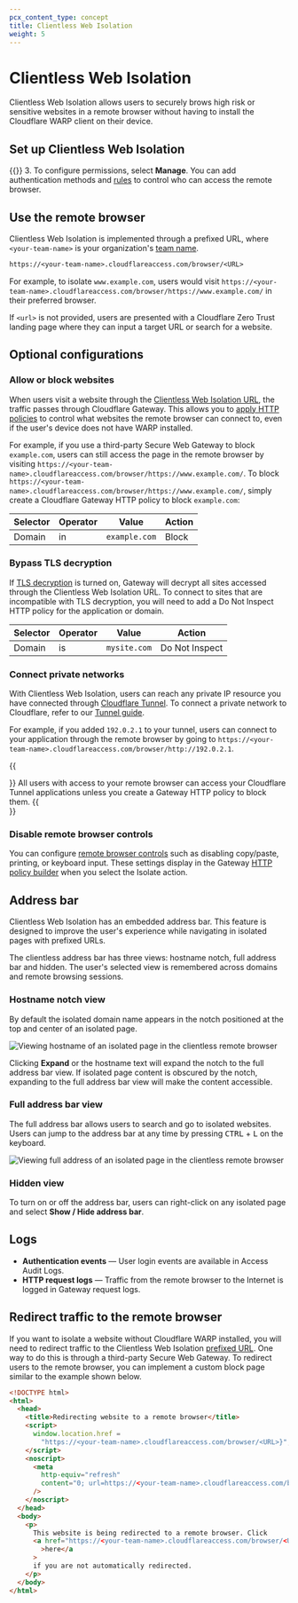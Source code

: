```yaml
---
pcx_content_type: concept
title: Clientless Web Isolation
weight: 5
---
```


# Clientless Web Isolation

Clientless Web Isolation allows users to securely brows high risk or sensitive websites in a remote browser without having to install the Cloudflare WARP client on their device.

## Set up Clientless Web Isolation

{{<render file="/_clientless-browser-isolation.md">}} 3. To configure permissions, select **Manage**. You can add authentication methods and [rules](/cloudflare-one/policies/access/) to control who can access the remote browser.

## Use the remote browser

Clientless Web Isolation is implemented through a prefixed URL, where `<your-team-name>` is your organization's [team name](/cloudflare-one/glossary/#team-name).

```txt
https://<your-team-name>.cloudflareaccess.com/browser/<URL>
```

For example, to isolate `www.example.com`, users would visit `https://<your-team-name>.cloudflareaccess.com/browser/https://www.example.com/` in their preferred browser.

If `<url>` is not provided, users are presented with a Cloudflare Zero Trust landing page where they can input a target URL or search for a website.

## Optional configurations

### Allow or block websites

When users visit a website through the [Clientless Web Isolation URL](#use-the-remote-browser), the traffic passes through Cloudflare Gateway. This allows you to [apply HTTP policies](/cloudflare-one/policies/filtering/http-policies/) to control what websites the remote browser can connect to, even if the user's device does not have WARP installed.

For example, if you use a third-party Secure Web Gateway to block `example.com`, users can still access the page in the remote browser by visiting `https://<your-team-name>.cloudflareaccess.com/browser/https://www.example.com/`. To block `https://<your-team-name>.cloudflareaccess.com/browser/https://www.example.com/`, simply create a Cloudflare Gateway HTTP policy to block `example.com`:

| Selector | Operator | Value         | Action |
| -------- | -------- | ------------- | ------ |
| Domain   | in       | `example.com` | Block  |

### Bypass TLS decryption

If [TLS decryption](/cloudflare-one/policies/filtering/http-policies/tls-decryption/) is turned on, Gateway will decrypt all sites accessed through the Clientless Web Isolation URL. To connect to sites that are incompatible with TLS decryption, you will need to add a Do Not Inspect HTTP policy for the application or domain.

| Selector | Operator | Value        | Action         |
| -------- | -------- | ------------ | -------------- |
| Domain   | is       | `mysite.com` | Do Not Inspect |

### Connect private networks

With Clientless Web Isolation, users can reach any private IP resource you have connected through [Cloudflare Tunnel](/cloudflare-one/connections/connect-apps/). To connect a private network to Cloudflare, refer to our [Tunnel guide](/cloudflare-one/connections/connect-apps/install-and-setup/tunnel-guide/).

For example, if you added `192.0.2.1` to your tunnel, users can connect to your application through the remote browser by going to `https://<your-team-name>.cloudflareaccess.com/browser/http://192.0.2.1`.

{{<Aside type="note">}}
All users with access to your remote browser can access your Cloudflare Tunnel applications unless you create a Gateway HTTP policy to block them.
{{</Aside>}}

### Disable remote browser controls

You can configure [remote browser controls](/cloudflare-one/policies/browser-isolation/isolation-policies/#policy-settings) such as disabling copy/paste, printing, or keyboard input. These settings display in the Gateway [HTTP policy builder](/cloudflare-one/policies/filtering/http-policies/) when you select the Isolate action.

## Address bar

Clientless Web Isolation has an embedded address bar. This feature is designed to improve the user's experience while navigating in isolated pages with prefixed URLs.

The clientless address bar has three views: hostname notch, full address bar and hidden. The user's selected view is remembered across domains and remote browsing sessions.

### Hostname notch view

By default the isolated domain name appears in the notch positioned at the top and center of an isolated page.

![Viewing hostname of an isolated page in the clientless remote browser](/images/cloudflare-one/policies/rbi-address-bar-notch.png)

Clicking **Expand** or the hostname text will expand the notch to the full address bar view. If isolated page content is obscured by the notch, expanding to the full address bar view will make the content accessible.

### Full address bar view

The full address bar allows users to search and go to isolated websites. Users can jump to the address bar at any time by pressing <kbd>CTRL</kbd> + <kbd>L</kbd> on the keyboard.

![Viewing full address of an isolated page in the clientless remote browser](/images/cloudflare-one/policies/rbi-address-bar-full.png)

### Hidden view

To turn on or off the address bar, users can right-click on any isolated page and select **Show / Hide address bar**.

## Logs

- **Authentication events** — User login events are available in Access Audit Logs.
- **HTTP request logs** — Traffic from the remote browser to the Internet is logged in Gateway request logs.

## Redirect traffic to the remote browser

If you want to isolate a website without Cloudflare WARP installed, you will need to redirect traffic to the Clientless Web Isolation [prefixed URL](#use-the-remote-browser). One way to do this is through a third-party Secure Web Gateway. To redirect users to the remote browser, you can implement a custom block page similar to the example shown below.

```html
<!DOCTYPE html>
<html>
  <head>
    <title>Redirecting website to a remote browser</title>
    <script>
      window.location.href =
        "https://<your-team-name>.cloudflareaccess.com/browser/<URL>}";
    </script>
    <noscript>
      <meta
        http-equiv="refresh"
        content="0; url=https://<your-team-name>.cloudflareaccess.com/browser/<URL>"
      />
    </noscript>
  </head>
  <body>
    <p>
      This website is being redirected to a remote browser. Click
      <a href="https://<your-team-name>.cloudflareaccess.com/browser/<URL>"
        >here</a
      >
      if you are not automatically redirected.
    </p>
  </body>
</html>
```
